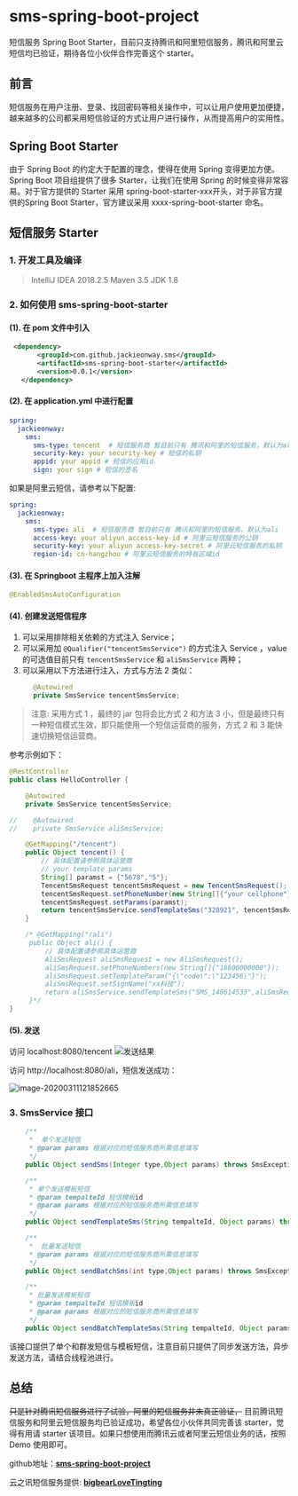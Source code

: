 # sms-spring-boot-project
短信服务 Spring Boot Starter，目前只支持腾讯和阿里短信服务，腾讯和阿里云短信均已验证，期待各位小伙伴合作完善这个 starter。

## 前言
短信服务在用户注册、登录、找回密码等相关操作中，可以让用户使用更加便捷，越来越多的公司都采用短信验证的方式让用户进行操作，从而提高用户的实用性。

##  Spring Boot Starter
由于 Spring Boot 的约定大于配置的理念，使得在使用 Spring 变得更加方便。Spring Boot 项目组提供了很多 Starter，让我们在使用 Spring 的时候变得非常容易。对于官方提供的 Starter 采用 spring-boot-starter-xxx开头，对于非官方提供的Spring Boot Starter，官方建议采用 xxxx-spring-boot-starter 命名。

## 短信服务 Starter

### 1. 开发工具及编译
> IntelliJ IDEA 2018.2.5
> Maven 3.5
> JDK 1.8

### 2. 如何使用 sms-spring-boot-starter

#### (1). 在 pom 文件中引入

 ```xml
  <dependency>
        <groupId>com.github.jackieonway.sms</groupId>
        <artifactId>sms-spring-boot-starter</artifactId>
        <version>0.0.1</version>
    </dependency>
 ```

#### (2). 在 application.yml 中进行配置

```yaml
spring:
  jackieonway:
    sms:
      sms-type: tencent  # 短信服务商 暂目前只有 腾讯和阿里的短信服务，默认为ali
      security-key: your security-key # 短信的私钥
      appid: your appid # 短信的应用id
      sign: your sign # 短信的签名
```
如果是阿里云短信，请参考以下配置:

```yaml
spring:
  jackieonway:
    sms:
      sms-type: ali  # 短信服务商 暂目前只有 腾讯和阿里的短信服务，默认为ali
      access-key: your aliyun access-key-id # 阿里云短信服务的公钥
      security-key: your aliyun access-key-secret # 阿里云短信服务的私钥
      region-id: cn-hangzhou # 阿里云短信服务的特有区域id
```

#### (3). 在 Springboot 主程序上加入注解

 ```java
@EnabledSmsAutoConfiguration
 ```

#### (4). 创建发送短信程序

1. 可以采用排除相关依赖的方式注入 Service；
2. 可以采用加 `@Qualifier("tencentSmsService")` 的方式注入 Service ，value 的可选值目前只有 `tencentSmsService` 和 `aliSmsService` 两种；
3. 可以采用以下方法进行注入，方式与方法 2 类似：

```java
      @Autowired
      private SmsService tencentSmsService;
```

> 注意: 采用方式 1 ，最终的 jar 包将会比方式 2 和方法 3 小，但是最终只有一种短信模式生效，即只能使用一个短信运营商的服务，方式 2 和 3 能快速切换短信运营商。

参考示例如下：

```java
@RestController
public class HelloController {

    @Autowired
    private SmsService tencentSmsService;

//    @Autowired
//    private SmsService aliSmsService;

    @GetMapping("/tencent")
    public Object tencent() {
        // 具体配置请参照具体运营商
        // your template params
        String[] paramst = {"5678","5"};
        TencentSmsRequest tencentSmsRequest = new TencentSmsRequest();
        tencentSmsRequest.setPhoneNumber(new String[]{"your cellphone"});
        tencentSmsRequest.setParams(paramst);
        return tencentSmsService.sendTemplateSms("328921", tencentSmsRequest);
    }

    /* @GetMapping("/ali")
     public Object ali() {
         // 具体配置请参照具体运营商
         AliSmsRequest aliSmsRequest = new AliSmsRequest();
         aliSmsRequest.setPhoneNumbers(new String[]{"18600000000"});
         aliSmsRequest.setTemplateParam("{\"code\":\"123456\"}");
         aliSmsRequest.setSignName("xx科技");
         return aliSmsService.sendTemplateSms("SMS_148614533",aliSmsRequest);
     }*/
}

```

#### (5). 发送
访问 localhost:8080/tencent
![发送结果](https://upload-images.jianshu.io/upload_images/12660257-e408bef0f9735a2a.png?imageMogr2/auto-orient/strip%7CimageView2/2/w/1240)

访问 http://localhost:8080/ali，短信发送成功：

![image-20200311121852665](http://img.cdn.kuaidiba.cn/md/2020-03-11-041853.png)

### 3. SmsService 接口

```java
    /**
     *  单个发送短信
     * @param params 根据对应的短信服务商所需信息填写
     */
    public Object sendSms(Integer type,Object params) throws SmsException;

    /**
     * 单个发送模板短信
     * @param tempalteId 短信模板id
     * @param params 根据对应的短信服务商所需信息填写
     */
    public Object sendTemplateSms(String tempalteId, Object params) throws SmsException;

    /**
     *  批量发送短信
     * @param params 根据对应的短信服务商所需信息填写
     */
    public Object sendBatchSms(int type,Object params) throws SmsException;

    /**
     * 批量发送模板短信
     * @param tempalteId 短信模板id
     * @param params 根据对应的短信服务商所需信息填写
     */
    public Object sendBatchTemplateSms(String tempalteId, Object params) throws SmsException;

```
该接口提供了单个和群发短信与模板短信，注意目前只提供了同步发送方法，异步发送方法，请结合线程池进行。

## 总结
~~只是针对腾讯短信服务进行了试验，阿里的短信服务并未真正验证，~~ 目前腾讯短信服务和阿里云短信服务均已验证成功，希望各位小伙伴共同完善该 starter，觉得有用请 starter 该项目。如果只想使用而腾讯云或者阿里云短信业务的话，按照 Demo 使用即可。


github地址：**[sms-spring-boot-project](https://github.com/jackieonway/sms-spring-boot-project)**

云之讯短信服务提供: **[bigbearLoveTingting](https://github.com/bigbearLoveTingting)**